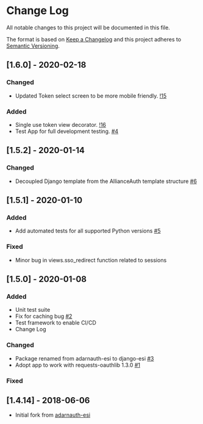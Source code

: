 # Change Log

All notable changes to this project will be documented in this file.

The format is based on [Keep a Changelog](http://keepachangelog.com/)
and this project adheres to [Semantic Versioning](http://semver.org/).

## [1.6.0] - 2020-02-18

### Changed

- Updated Token select screen to be more mobile friendly. [!15](https://gitlab.com/allianceauth/django-esi/-/merge_requests/15)

### Added

- Single use token view decorator. [!16](https://gitlab.com/allianceauth/django-esi/-/merge_requests/16)
- Test App for full development testing. [#4](https://gitlab.com/allianceauth/django-esi/issues/4)

## [1.5.2] - 2020-01-14

### Changed

- Decoupled Django template from the AllianceAuth template structure [#6](https://gitlab.com/allianceauth/django-esi/issues/6)

## [1.5.1] - 2020-01-10

### Added

- Add automated tests for all supported Python versions [#5](https://gitlab.com/allianceauth/django-esi/issues/5)

### Fixed

- Minor bug in views.sso_redirect function related to sessions

## [1.5.0] - 2020-01-08

### Added

- Unit test suite
- Fix for caching bug [#2](https://gitlab.com/allianceauth/django-esi/issues/2)
- Test framework to enable CI/CD
- Change Log

### Changed

- Package renamed from adarnauth-esi to django-esi [#3](https://gitlab.com/allianceauth/django-esi/issues/3)
- Adopt app to work with requests-oauthlib 1.3.0 [#1](https://gitlab.com/allianceauth/django-esi/issues/1)

### Fixed


## [1.4.14] - 2018-06-06

- Initial fork from [adarnauth-esi](https://gitlab.com/Adarnof/adarnauth-esi)
